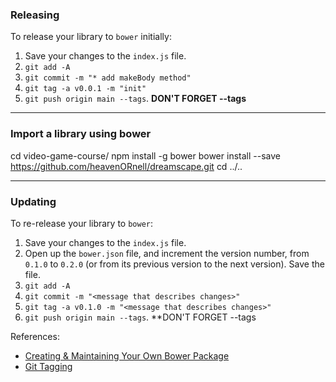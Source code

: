 ### Releasing

To release your library to `bower` initially:

1. Save your changes to the `index.js` file.
2. `git add -A`
3. `git commit -m "* add makeBody method"`
4. `git tag -a v0.0.1 -m "init"`
5. `git push origin main --tags`.  **DON'T FORGET --tags**

<hr>

### Import a library using bower

cd video-game-course/<project-name>
npm install -g bower
bower install --save https://github.com/heavenORnell/dreamscape.git
cd ../..

<hr>

### Updating 

To re-release your library to `bower`:

1. Save your changes to the `index.js` file.
2. Open up the `bower.json` file, and increment the version number, from `0.1.0` to `0.2.0` (or from its previous version to the next version). Save the file.
3. `git add -A`
4. `git commit -m "<message that describes changes>"`
5. `git tag -a v0.1.0 -m "<message that describes changes>"`
6. `git push origin main --tags`.  **DON'T FORGET --tags

References:

* <a href="http://bob.yexley.net/creating-and-maintaining-your-own-bower-package/" target="_blank">Creating & Maintaining Your Own Bower Package</a>
* <a href="https://git-scm.com/book/en/v2/Git-Basics-Tagging" target="_blank">Git Tagging</a>
